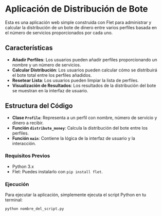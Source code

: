 # Aplicación de Distribución de Bote

Esta es una aplicación web simple construida con Flet para administrar y calcular la distribución de un bote de dinero entre varios perfiles basada en el número de servicios proporcionados por cada uno.

## Características

- **Añadir Perfiles**: Los usuarios pueden añadir perfiles proporcionando un nombre y un número de servicios.
- **Calcular Distribución**: Los usuarios pueden calcular cómo se distribuirá el bote total entre los perfiles añadidos.
- **Resetear Lista**: Los usuarios pueden limpiar la lista de perfiles.
- **Visualización de Resultados**: Los resultados de la distribución del bote se muestran en la interfaz de usuario.

## Estructura del Código

- **Clase `Profile`**: Representa a un perfil con nombre, número de servicio y dinero a recibir.
- **Función `distribute_money`**: Calcula la distribución del bote entre los perfiles.
- **Función `main`**: Contiene la lógica de la interfaz de usuario y la interacción.

### Requisitos Previos

- Python 3.x
- Flet: Puedes instalarlo con `pip install flet`.

### Ejecución

Para ejecutar la aplicación, simplemente ejecuta el script Python en tu terminal:

```bash
python nombre_del_script.py

